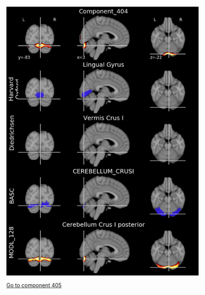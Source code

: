 


![404](preliminary/404.jpg "Component 404")

[Go to component 405](https://parietal-inria.github.io/MODL_atlas/512/405 "Component 405")